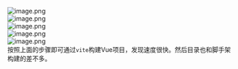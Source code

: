 ![image.png](https://cdn.nlark.com/yuque/0/2023/png/35204765/1679293988218-c8d51dee-a635-4c19-8f7c-96e0e4893b23.png#averageHue=%23212120&clientId=u8ebbe5dc-aed5-4&from=paste&height=145&id=u15e27d8f&name=image.png&originHeight=145&originWidth=408&originalType=binary&ratio=1&rotation=0&showTitle=false&size=6004&status=done&style=none&taskId=u53379128-3709-424c-a349-06eda40ad7c&title=&width=408)<br />![image.png](https://cdn.nlark.com/yuque/0/2023/png/35204765/1679294019465-7fad304e-cccd-49a2-b9d8-636a66177daf.png#averageHue=%23222120&clientId=u8ebbe5dc-aed5-4&from=paste&height=219&id=u7b38bc98&name=image.png&originHeight=219&originWidth=445&originalType=binary&ratio=1&rotation=0&showTitle=false&size=14221&status=done&style=none&taskId=u37311e0d-5c63-4d62-a5cf-177f535f295&title=&width=445)<br />![image.png](https://cdn.nlark.com/yuque/0/2023/png/35204765/1679294055421-ddaec85f-8c7e-400c-8518-8408a8363c04.png#averageHue=%23232221&clientId=u8ebbe5dc-aed5-4&from=paste&height=317&id=uae83a712&name=image.png&originHeight=317&originWidth=537&originalType=binary&ratio=1&rotation=0&showTitle=false&size=27908&status=done&style=none&taskId=u8f745adb-4e5a-42df-83df-39644021b9a&title=&width=537)<br />![image.png](https://cdn.nlark.com/yuque/0/2023/png/35204765/1679294083583-8609eb1a-5617-4163-baaf-e107838ded85.png#averageHue=%23232220&clientId=u8ebbe5dc-aed5-4&from=paste&height=191&id=u239cc48d&name=image.png&originHeight=191&originWidth=753&originalType=binary&ratio=1&rotation=0&showTitle=false&size=18453&status=done&style=none&taskId=u6321aff7-4c35-4ab3-8080-7feb492a1bc&title=&width=753)<br />![image.png](https://cdn.nlark.com/yuque/0/2023/png/35204765/1679294115627-0404a1af-48e4-4aed-b51a-3cc05fa98580.png#averageHue=%2326282a&clientId=u8ebbe5dc-aed5-4&from=paste&height=336&id=uf23828ac&name=image.png&originHeight=336&originWidth=195&originalType=binary&ratio=1&rotation=0&showTitle=false&size=11941&status=done&style=none&taskId=u0b40a421-1253-421a-a794-629d971278e&title=&width=195)<br />按照上面的步骤即可通过`vite`构建Vue项目，发现速度很快。然后目录也和脚手架构建的差不多。

